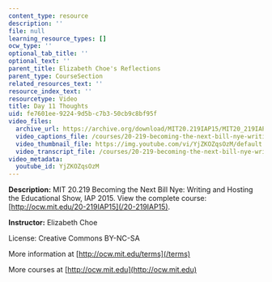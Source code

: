 ```yaml
---
content_type: resource
description: ''
file: null
learning_resource_types: []
ocw_type: ''
optional_tab_title: ''
optional_text: ''
parent_title: Elizabeth Choe's Reflections
parent_type: CourseSection
related_resources_text: ''
resource_index_text: ''
resourcetype: Video
title: Day 11 Thoughts
uid: fe7601ee-9224-9d5b-c7b3-50cb9c8bf95f
video_files:
  archive_url: https://archive.org/download/MIT20.219IAP15/MIT20_219IAP15_EC_D11_Reflections_360p.mp4
  video_captions_file: /courses/20-219-becoming-the-next-bill-nye-writing-and-hosting-the-educational-show-january-iap-2015/8bc8b2422c5551a5874c81604b519459_YjZKOZqsOzM.vtt
  video_thumbnail_file: https://img.youtube.com/vi/YjZKOZqsOzM/default.jpg
  video_transcript_file: /courses/20-219-becoming-the-next-bill-nye-writing-and-hosting-the-educational-show-january-iap-2015/763527358757198111874102b2f88b24_YjZKOZqsOzM.pdf
video_metadata:
  youtube_id: YjZKOZqsOzM
---
```


**Description:** MIT 20.219 Becoming the Next Bill Nye: Writing and Hosting the Educational Show, IAP 2015. View the complete course: [http://ocw.mit.edu/20-219IAP15](/20-219IAP15).

**Instructor:** Elizabeth Choe

License: Creative Commons BY-NC-SA

More information at [http://ocw.mit.edu/terms](/terms)

More courses at [http://ocw.mit.edu](http://ocw.mit.edu)